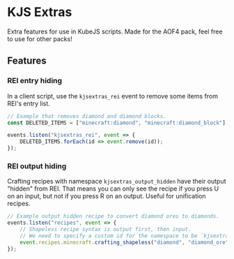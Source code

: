 # KJS Extras
Extra features for use in KubeJS scripts. Made for the AOF4 pack, feel free to use for other packs!

## Features
### REI entry hiding
In a client script, use the `kjsextras_rei` event to remove some items from REI's entry list.
```js
// Example that removes diamond and diamond blocks.
const DELETED_ITEMS = ["minecraft:diamond", "minecraft:diamond_block"];

events.listen("kjsextras_rei", event => {
    DELETED_ITEMS.forEach(id => event.remove(id));
});
```

### REI output hiding
Crafting recipes with namespace `kjsextras_output_hidden` have their output "hidden" from REI.
That means you can only see the recipe if you press U on an input, but not if you press R on an output.
Useful for unification recipes.
```js
// Example output hidden recipe to convert diamond ores to diamonds.
events.listen("recipes", event => {
    // Shapeless recipe syntax is output first, then input.
    // We need to specify a custom id for the namespace to be `kjsextras_output_hidden`.
    event.recipes.minecraft.crafting_shapeless("diamond", "diamond_ore").id("kjsextras_output_hidden:ore_to_diamond");
});
```